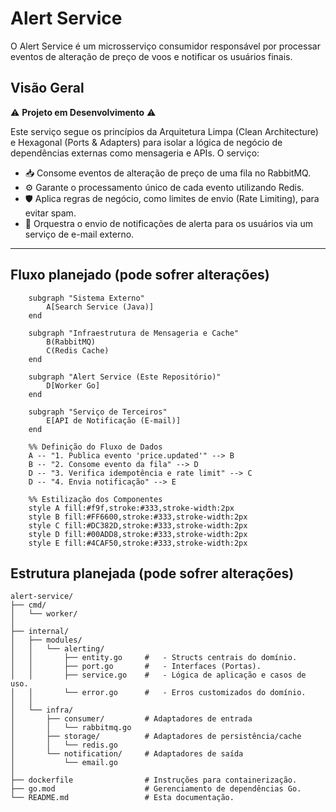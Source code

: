# Alert Service

O Alert Service é um microsserviço consumidor responsável por processar eventos de alteração de preço de voos e notificar os usuários finais.

## Visão Geral

⚠️ **Projeto em Desenvolvimento** ⚠️

Este serviço segue os princípios da Arquitetura Limpa (Clean Architecture) e Hexagonal (Ports & Adapters) para isolar a lógica de negócio de dependências externas como mensageria e APIs. O serviço:

-   📥 Consome eventos de alteração de preço de uma fila no RabbitMQ.
-   ⚙️ Garante o processamento único de cada evento utilizando Redis.
-   🛡️ Aplica regras de negócio, como limites de envio (Rate Limiting), para evitar spam.
-   📧 Orquestra o envio de notificações de alerta para os usuários via um serviço de e-mail externo.
---

## Fluxo planejado (pode sofrer alterações)

```graph TD
    subgraph "Sistema Externo"
        A[Search Service (Java)]
    end

    subgraph "Infraestrutura de Mensageria e Cache"
        B(RabbitMQ)
        C(Redis Cache)
    end

    subgraph "Alert Service (Este Repositório)"
        D[Worker Go]
    end

    subgraph "Serviço de Terceiros"
        E[API de Notificação (E-mail)]
    end

    %% Definição do Fluxo de Dados
    A -- "1. Publica evento 'price.updated'" --> B
    B -- "2. Consome evento da fila" --> D
    D -- "3. Verifica idempotência e rate limit" --> C
    D -- "4. Envia notificação" --> E

    %% Estilização dos Componentes
    style A fill:#f9f,stroke:#333,stroke-width:2px
    style B fill:#FF6600,stroke:#333,stroke-width:2px
    style C fill:#DC382D,stroke:#333,stroke-width:2px
    style D fill:#00ADD8,stroke:#333,stroke-width:2px
    style E fill:#4CAF50,stroke:#333,stroke-width:2px
  ```

  ## Estrutura planejada (pode sofrer alterações)

  ```
alert-service/
├── cmd/
│   └── worker/
│
├── internal/
│   ├── modules/
│   │   └── alerting/
│   │       ├── entity.go     #   - Structs centrais do domínio.
│   │       ├── port.go       #   - Interfaces (Portas).
│   │       ├── service.go    #   - Lógica de aplicação e casos de uso.
│   │       └── error.go      #   - Erros customizados do domínio.
│   │
│   └── infra/
│       ├── consumer/         # Adaptadores de entrada
│       │   └── rabbitmq.go
│       ├── storage/          # Adaptadores de persistência/cache
│       │   └── redis.go
│       └── notification/     # Adaptadores de saída
│           └── email.go
│
├── dockerfile                # Instruções para containerização.
├── go.mod                    # Gerenciamento de dependências Go.
└── README.md                 # Esta documentação.
```